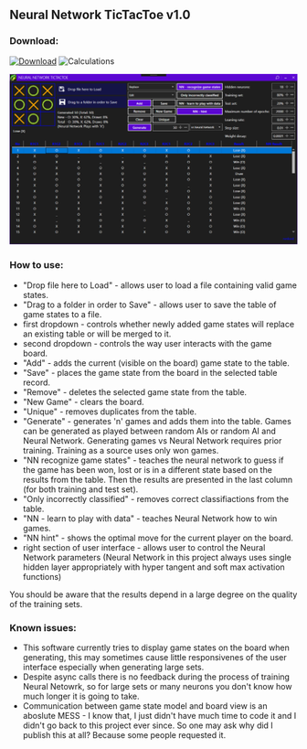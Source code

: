 ## Neural Network TicTacToe v1.0

### Download:

[![Download](https://img.shields.io/badge/download-NeuralNetworkTicTacToe--v1.0-blue.svg)](https://github.com/rvnlord/NeuralNetworkTicTacToe/releases/download/v1.0/TipTacToe.exe)
![Calculations](https://img.shields.io/badge/SHA--256-1DD49CED74D8C2E48E1B49F13DCEF4E2985F0C6EA7938FDFA942CA579F7967A7-darkgreen.svg)

   ![Interface](/Images/2019-02-28_141837.png?raw=true)

### How to use:

* "Drop file here to Load" - allows user to load a file containing valid game states.
* "Drag to a folder in order to Save" - allows user to save the table of game states to a file.
* first dropdown - controls whether newly added game states will replace an existing table or will be merged to it.
* second dropdown - controls the way user interacts with the game board.
* "Add" - adds the current (visible on the board) game state to the table.
* "Save" - places the game state from the board in the selected table record.
* "Remove" - deletes the selected game state from the table.
* "New Game" - clears the board.
* "Unique" - removes duplicates from the table.
* "Generate" - generates 'n' games and adds them into the table. Games can be generated as played between random AIs or random AI and Neural Network. Generating games vs Neural Network requires prior training. Training as a source uses only won games.
* "NN recognize game states" - teaches the neural network to guess if the game has been won, lost or is in a different state based on the results from the table. Then the results are presented in the last column (for both training and test set).
* "Only incorrectly classified" - removes correct classifiactions from the table.
* "NN - learn to play with data" - teaches Neural Network how to win games.
* "NN hint" - shows the optimal move for the current player on the board.
* right section of user interface - allows user to control the Neural Network parameters (Neural Network in this project always uses single hidden layer appropriately with hyper tangent and soft max activation functions)

You should be aware that the results depend in a large degree on the quality of the training sets. 


### Known issues:
* This software currently tries to display game states on the board when generating, this may sometimes cause little responsivenes of the user interface especially when generating large sets.
* Despite async calls there is no feedback during the process of training Neural Netowrk, so for large sets or many neurons you don't know how much longer it is going to take.
* Communication between game state model and board view is an aboslute MESS - I know that, I just didn't have much time to code it and I didn't go back to this project ever since. So one may ask why did I publish this at all? Because some people requested it.










